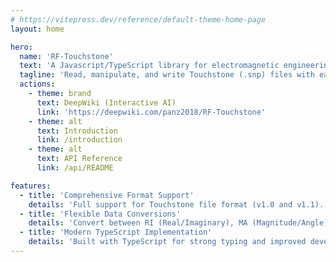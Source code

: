 ```yaml
---
# https://vitepress.dev/reference/default-theme-home-page
layout: home

hero:
  name: 'RF-Touchstone'
  text: 'A Javascript/TypeScript library for electromagnetic engineering'
  tagline: 'Read, manipulate, and write Touchstone (.snp) files with ease. Supports S, Y, Z, G, H parameters and RI, MA, DB formats.'
  actions:
    - theme: brand
      text: DeepWiki (Interactive AI)
      link: 'https://deepwiki.com/panz2018/RF-Touchstone'
    - theme: alt
      text: Introduction
      link: /introduction
    - theme: alt
      text: API Reference
      link: /api/README

features:
  - title: 'Comprehensive Format Support'
    details: 'Full support for Touchstone file format (v1.0 and v1.1). Handles S, Y, Z, G, H parameters.'
  - title: 'Flexible Data Conversions'
    details: 'Convert between RI (Real/Imaginary), MA (Magnitude/Angle), and DB (Decibel/Angle) formats.'
  - title: 'Modern TypeScript Implementation'
    details: 'Built with TypeScript for strong typing and improved developer experience. Includes a comprehensive test suite.'
---
```

